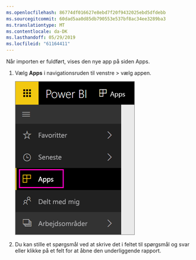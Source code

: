 ```yaml
---
ms.openlocfilehash: 86774df016627e8ebd7f20f9432025ebd5dfdebb
ms.sourcegitcommit: 60dad5aa0d85db790553e537bf8ac34ee3289ba3
ms.translationtype: MT
ms.contentlocale: da-DK
ms.lasthandoff: 05/29/2019
ms.locfileid: "61164411"
---
```

Når importen er fuldført, vises den nye app på siden Apps.

1. Vælg **Apps** i navigationsruden til venstre > vælg appen.
   
     ![Apps i venstre navigationsrude](media/powerbi-service-apps-open-app/power-bi-service-apps-left-nav.png)
2. Du kan stille et spørgsmål ved at skrive det i feltet til spørgsmål og svar eller klikke på et felt for at åbne den underliggende rapport. 

